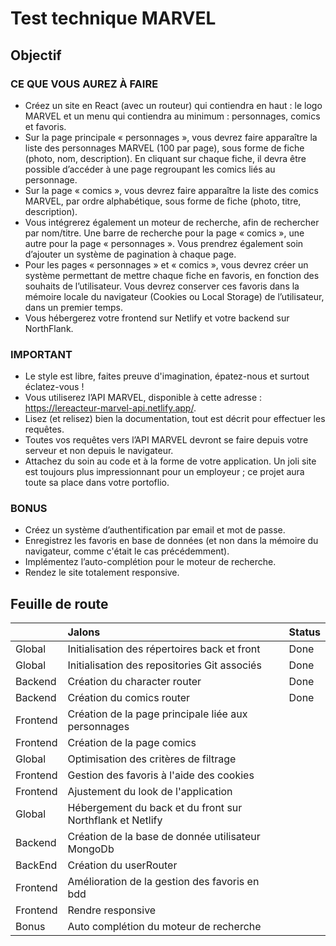 # Test technique MARVEL

## Objectif

### CE QUE VOUS AUREZ À FAIRE

- Créez un site en React (avec un routeur) qui contiendra en haut : le logo MARVEL et un menu qui contiendra au minimum : personnages, comics et favoris.
- Sur la page principale « personnages », vous devrez faire apparaître la liste des personnages MARVEL (100 par page), sous forme de fiche (photo, nom, description). En cliquant sur chaque fiche, il devra être possible d’accéder à une page regroupant les comics liés au personnage.
- Sur la page « comics », vous devrez faire apparaître la liste des comics MARVEL, par ordre alphabétique, sous forme de fiche (photo, titre, description).
- Vous intégrerez également un moteur de recherche, afin de rechercher par nom/titre. Une barre de recherche pour la page « comics », une autre pour la page « personnages ». Vous prendrez également soin d’ajouter un système de pagination à chaque page.
- Pour les pages « personnages » et « comics », vous devrez créer un système permettant de mettre chaque fiche en favoris, en fonction des souhaits de l’utilisateur. Vous devrez conserver ces favoris dans la mémoire locale du navigateur (Cookies ou Local Storage) de l’utilisateur, dans un premier temps.
- Vous hébergerez votre frontend sur Netlify et votre backend sur NorthFlank.

### IMPORTANT

- Le style est libre, faites preuve d'imagination, épatez-nous et surtout éclatez-vous !
- Vous utiliserez l’API MARVEL, disponible à cette adresse : https://lereacteur-marvel-api.netlify.app/.
- Lisez (et relisez) bien la documentation, tout est décrit pour effectuer les requêtes.
- Toutes vos requêtes vers l’API MARVEL devront se faire depuis votre serveur et non depuis le navigateur.
- Attachez du soin au code et à la forme de votre application. Un joli site est toujours plus impressionnant pour un employeur ; ce projet aura toute sa place dans votre portoflio.

### BONUS

- Créez un système d’authentification par email et mot de passe.
- Enregistrez les favoris en base de données (et non dans la mémoire du navigateur, comme c'était le cas précédemment).
- Implémentez l’auto-complétion pour le moteur de recherche.
- Rendez le site totalement responsive.

## Feuille de route

|          | Jalons                                                    | Status |
| :------- | :-------------------------------------------------------- | :----- |
| Global   | Initialisation des répertoires back et front              | Done   |
| Global   | Initialisation des repositories Git associés              | Done   |
| Backend  | Création du character router                              | Done   |
| Backend  | Création du comics router                                 | Done   |
| Frontend | Création de la page principale liée aux personnages       |        |
| Frontend | Création de la page comics                                |        |
| Global   | Optimisation des critères de filtrage                     |        |
| Frontend | Gestion des favoris à l'aide des cookies                  |        |
| Frontend | Ajustement du look de l'application                       |        |
| Global   | Hébergement du back et du front sur Northflank et Netlify |        |
| Backend  | Création de la base de donnée utilisateur MongoDb         |        |
| BackEnd  | Création du userRouter                                    |        |
| Frontend | Amélioration de la gestion des favoris en bdd             |        |
| Frontend | Rendre responsive                                         |        |
| Bonus    | Auto complétion du moteur de recherche                    |        |
